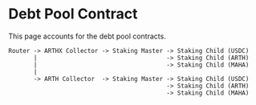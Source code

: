 # Debt Pool Contract

This page accounts for the debt pool contracts.

```
Router -> ARTHX Collector -> Staking Master -> Staking Child (USDC)
       |                                    -> Staking Child (ARTH)
       |                                    -> Staking Child (MAHA)
       |
       -> ARTH Collector  -> Staking Master -> Staking Child (USDC)
                                            -> Staking Child (ARTH)
                                            -> Staking Child (MAHA)
```
